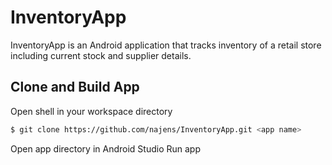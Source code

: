 # InventoryApp
InventoryApp is an Android application that tracks inventory of a retail store including current stock and supplier details.

## Clone and Build App
Open shell in your workspace directory
```bash
$ git clone https://github.com/najens/InventoryApp.git <app name>
```
Open app directory in Android Studio
Run app
